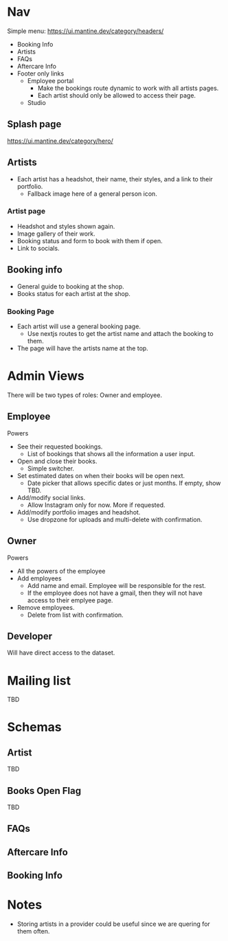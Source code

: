 # Nav

Simple menu: https://ui.mantine.dev/category/headers/

- Booking Info
- Artists
- FAQs
- Aftercare Info
- Footer only links
  - Employee portal
    - Make the bookings route dynamic to work with all artists pages.
    - Each artist should only be allowed to access their page.
  - Studio

## Splash page

https://ui.mantine.dev/category/hero/

## Artists

- Each artist has a headshot, their name, their styles, and a link to their portfolio.
  - Fallback image here of a general person icon.

### Artist page

- Headshot and styles shown again.
- Image gallery of their work.
- Booking status and form to book with them if open.
- Link to socials.

## Booking info

- General guide to booking at the shop.
- Books status for each artist at the shop.

### Booking Page

- Each artist will use a general booking page.
  - Use nextjs routes to get the artist name and attach the booking to them.
- The page will have the artists name at the top.

# Admin Views

There will be two types of roles: Owner and employee.

## Employee

Powers

- See their requested bookings.
  - List of bookings that shows all the information a user input.
- Open and close their books.
  - Simple switcher.
- Set estimated dates on when their books will be open next.
  - Date picker that allows specific dates or just months. If empty, show TBD.
- Add/modify social links.
  - Allow Instagram only for now. More if requested.
- Add/modify portfolio images and headshot.
  - Use dropzone for uploads and multi-delete with confirmation.

## Owner

Powers

- All the powers of the employee
- Add employees
  - Add name and email. Employee will be responsible for the rest.
  - If the employee does not have a gmail, then they will not have access to their emplyee page.
- Remove employees.
  - Delete from list with confirmation.

## Developer

Will have direct access to the dataset.

# Mailing list

TBD

# Schemas

## Artist

TBD

## Books Open Flag

TBD

## FAQs

## Aftercare Info

## Booking Info

# Notes

- Storing artists in a provider could be useful since we are quering for them often.
